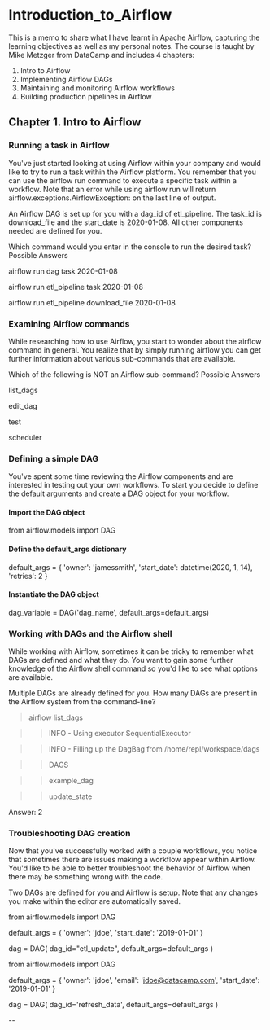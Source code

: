 # Introduction_to_Airflow
This is a memo to share what I have learnt in Apache Airflow, capturing the learning objectives as well as my personal notes. The course is taught by Mike Metzger from DataCamp and includes 4 chapters:
1. Intro to Airflow
2. Implementing Airflow DAGs
3. Maintaining and monitoring Airflow workflows
4. Building production pipelines in Airflow


## Chapter 1. Intro to Airflow

### Running a task in Airflow
You've just started looking at using Airflow within your company and would like to try to run a task within the Airflow platform. You remember that you can use the airflow run command to execute a specific task within a workflow. Note that an error while using airflow run will return airflow.exceptions.AirflowException: on the last line of output.

An Airflow DAG is set up for you with a dag_id of etl_pipeline. The task_id is download_file and the start_date is 2020-01-08. All other components needed are defined for you.

Which command would you enter in the console to run the desired task? Possible Answers

airflow run dag task 2020-01-08

airflow run etl_pipeline task 2020-01-08

airflow run etl_pipeline download_file 2020-01-08 <answer>


### Examining Airflow commands
While researching how to use Airflow, you start to wonder about the airflow command in general. You realize that by simply running airflow you can get further information about various sub-commands that are available.

Which of the following is NOT an Airflow sub-command? Possible Answers

list_dags

edit_dag <answer>

test

scheduler


### Defining a simple DAG
You've spent some time reviewing the Airflow components and are interested in testing out your own workflows. To start you decide to define the default arguments and create a DAG object for your workflow.

#### Import the DAG object
from airflow.models import DAG

#### Define the default_args dictionary
default_args = {
  'owner': 'jamessmith',
  'start_date': datetime(2020, 1, 14),
  'retries': 2
}

#### Instantiate the DAG object
dag_variable = DAG('dag_name', default_args=default_args)


### Working with DAGs and the Airflow shell
While working with Airflow, sometimes it can be tricky to remember what DAGs are defined and what they do. You want to gain some further knowledge of the Airflow shell command so you'd like to see what options are available.

Multiple DAGs are already defined for you. How many DAGs are present in the Airflow system from the command-line?

> airflow list_dags

>> INFO - Using executor SequentialExecutor

>> INFO - Filling up the DagBag from /home/repl/workspace/dags

>> DAGS

>> example_dag

>> update_state

Answer: 2


### Troubleshooting DAG creation
Now that you've successfully worked with a couple workflows, you notice that sometimes there are issues making a workflow appear within Airflow. You'd like to be able to better troubleshoot the behavior of Airflow when there may be something wrong with the code.

Two DAGs are defined for you and Airflow is setup. Note that any changes you make within the editor are automatically saved.

from airflow.models import DAG

default_args = {
  'owner': 'jdoe',
  'start_date': '2019-01-01'
}

dag = DAG( dag_id="etl_update", default_args=default_args )

from airflow.models import DAG

default_args = {
  'owner': 'jdoe',
  'email': 'jdoe@datacamp.com',
  'start_date': '2019-01-01'
}

dag = DAG( dag_id='refresh_data', default_args=default_args )











--
